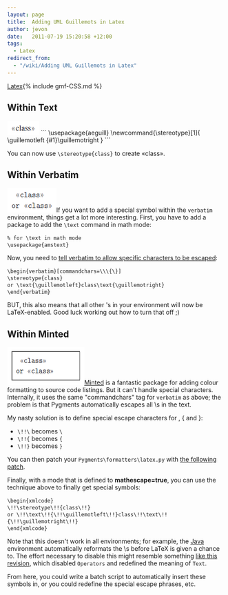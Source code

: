 ```yaml
---
layout: page
title:  Adding UML Guillemots in Latex
author: jevon
date:   2011-07-19 15:20:58 +12:00
tags:
  - Latex
redirect_from:
  - "/wiki/Adding UML Guillemots in Latex"
---
```


[Latex](Latex.md){% include gmf-CSS.md %}

## Within Text
<img src="/img/gmf/minted-1.png" class="gmf">
```
\usepackage{aeguill}
\newcommand{\stereotype}[1]{
	\guillemotleft {#1}\guillemotright
}
```

You can now use `\stereotype{class}` to create «class».

## Within Verbatim
<img src="/img/gmf/minted-2.png" class="gmf">If you want to add a special symbol within the `verbatim` environment, things get a lot more interesting. First, you have to add a package to add the `\text` command in math mode:

```
% for \text in math mode
\usepackage{amstext}
```

Now, you need to <a href="http://stackoverflow.com/questions/682201/latex-tildes-and-verbatim-mode">tell verbatim to allow specific characters to be escaped</a>:

```
\begin{verbatim}[commandchars=\\\{\}]
\stereotype{class}
or \text{\guillemotleft}class\text{\guillemotright}
\end{verbatim}
```

BUT, this also means that all other \'s in your environment will now be LaTeX-enabled. Good luck working out how to turn that off ;)

## Within Minted
<img src="/img/gmf/minted-3.png" class="gmf">[Minted](minted.md) is a fantastic package for adding colour formatting to source code listings. But it can't handle special characters. Internally, it uses the same "commandchars" tag for `verbatim` as above; the problem is that Pygments automatically escapes all \s in the text.

My nasty solution is to define special escape characters for \, { and }:

* `\!!\` becomes `\`
* `\!!{` becomes `{`
* `\!!}` becomes `}`

You can then patch your `Pygments\formatters\latex.py` with <a href="http://code.google.com/p/iaml/source/browse/trunk/org.openiaml.docs.tools/latex/latex.py.patch">the following patch</a>.

Finally, with a mode that is defined to **mathescape=true**, you can use the technique above to finally get special symbols:

```
\begin{xmlcode}
\!!\stereotype\!!{class\!!}
or \!!\text\!!{\!!\guillemotleft\!!}class\!!\text\!!{\!!\guillemotright\!!}
\end{xmlcode}
```

Note that this doesn't work in all environments; for example, the [Java](Java.md) environment automatically reformats the \s before LaTeX is given a chance to. The effort necessary to disable this might resemble something <a href="http://code.google.com/p/iaml/source/detail?r=3019">like this revision</a>, which disabled `Operators` and redefined the meaning of `Text`.

From here, you could write a batch script to automatically insert these symbols in, or you could redefine the special escape phrases, etc.
